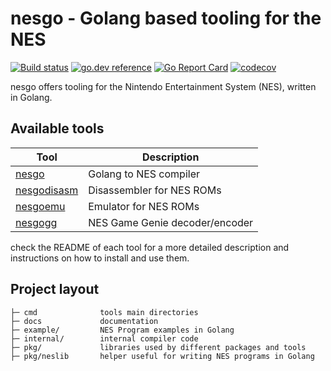 # nesgo - Golang based tooling for the NES

[![Build status](https://github.com/retroenv/nesgo/actions/workflows/go.yaml/badge.svg?branch=main)](https://github.com/retroenv/nesgo/actions)
[![go.dev reference](https://img.shields.io/badge/go.dev-reference-007d9c?logo=go&logoColor=white&style=flat-square)](https://pkg.go.dev/github.com/retroenv/nesgo)
[![Go Report Card](https://goreportcard.com/badge/github.com/retroenv/nesgo)](https://goreportcard.com/report/github.com/retroenv/nesgo)
[![codecov](https://codecov.io/gh/retroenv/nesgo/branch/main/graph/badge.svg?token=NS5UY28V3A)](https://codecov.io/gh/retroenv/nesgo)

nesgo offers tooling for the Nintendo Entertainment System (NES), written in Golang.

## Available tools

| Tool                                                                       | Description                     |
|----------------------------------------------------------------------------|---------------------------------|
| [nesgo](https://github.com/retroenv/nesgo/tree/main/cmd/nesgo)             | Golang to NES compiler          |
| [nesgodisasm](https://github.com/retroenv/nesgo/tree/main/cmd/nesgodisasm) | Disassembler for NES ROMs       |
| [nesgoemu](https://github.com/retroenv/nesgo/tree/main/cmd/nesgoemu)       | Emulator for NES ROMs           |
| [nesgogg](https://github.com/retroenv/nesgo/tree/main/cmd/nesgogg)         | NES Game Genie decoder/encoder  |

check the README of each tool for a more detailed description and instructions on how to install and use them.

## Project layout

    ├─ cmd              tools main directories
    ├─ docs             documentation
    ├─ example/         NES Program examples in Golang
    ├─ internal/        internal compiler code
    ├─ pkg/             libraries used by different packages and tools
    ├─ pkg/neslib       helper useful for writing NES programs in Golang
